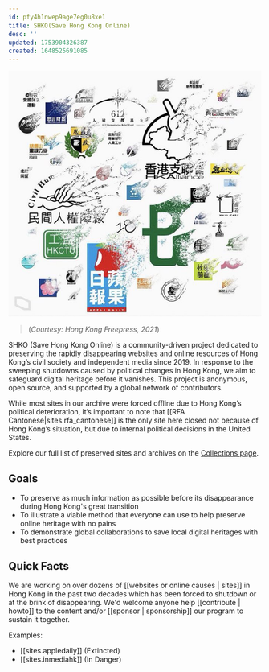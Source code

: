 ```yaml
---
id: pfy4h1nwep9age7eg0u8xe1
title: SHKO(Save Hong Kong Online)
desc: ''
updated: 1753904326387
created: 1648525691085
---
```


[![Great Extinction](/assets/extinctions.jpeg)](https://hongkongfp.com/2021/11/28/explainer-over-50-groups-gone-in-11-months-how-hong-kongs-pro-democracy-forces-crumbled/) 
> (_Courtesy: Hong Kong Freepress, 2021_) 

SHKO (Save Hong Kong Online) is a community-driven project dedicated to preserving the rapidly disappearing websites and online resources of Hong Kong’s civil society and independent media since 2019. In response to the sweeping shutdowns caused by political changes in Hong Kong, we aim to safeguard digital heritage before it vanishes. This project is anonymous, open source, and supported by a global network of contributors.

While most sites in our archive were forced offline due to Hong Kong’s political deterioration, it’s important to note that [[RFA Cantonese|sites.rfa_cantonese]] is the only site here closed not because of Hong Kong’s situation, but due to internal political decisions in the United States.

Explore our full list of preserved sites and archives on the [Collections page](/notes/wx39zljncctue32jn06u29u/).

## Goals
- To preserve as much information as possible before its disappearance during Hong Kong's great transition
- To illustrate a viable method that everyone can use to help preserve online heritage with no pains
- To demonstrate global collaborations to save local digital heritages with best practices

## Quick Facts

We are working on over dozens of [[websites or online causes | sites]] in Hong Kong in the past two decades which has been forced to shutdown or at the brink of disappearing. We'd welcome anyone help [[contribute | howto]] to the content and/or [[sponsor | sponsorship]] our program to sustain it together. 

Examples:
- [[sites.appledaily]] (Extincted)
- [[sites.inmediahk]] (In Danger)



